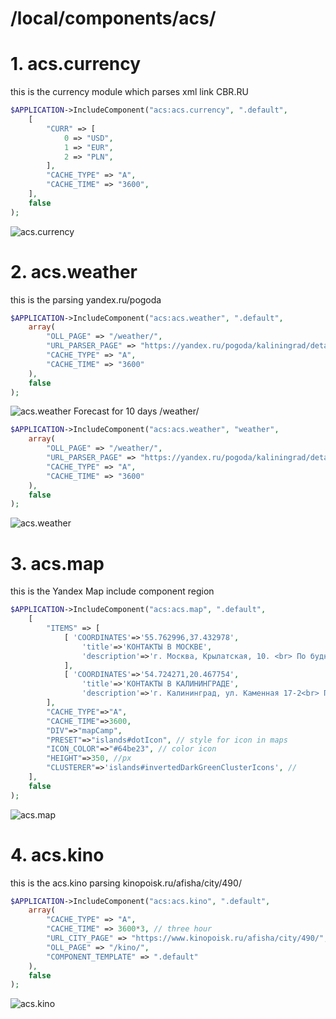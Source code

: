# /local/components/acs/
# 1. acs.currency
this is the currency module which parses xml link CBR.RU
```php 
$APPLICATION->IncludeComponent("acs:acs.currency", ".default",
	[
		"CURR" => [
			0 => "USD",
			1 => "EUR",
			2 => "PLN",
		],
		"CACHE_TYPE" => "A",
		"CACHE_TIME" => "3600",
	],
	false
); 
```
![acs.currency](https://github.com/otolaa/bitrix_local/blob/master/local/templates/.common/img/currency.png "this is the currency module which parses xml link CBR.RU")
# 2. acs.weather
this is the parsing yandex.ru/pogoda
```php 
$APPLICATION->IncludeComponent("acs:acs.weather", ".default",
	array(
		"OLL_PAGE" => "/weather/",
		"URL_PARSER_PAGE" => "https://yandex.ru/pogoda/kaliningrad/details",
		"CACHE_TYPE" => "A",
		"CACHE_TIME" => "3600"
	),
	false
);
```
![acs.weather](https://github.com/otolaa/bitrix_local/blob/master/local/templates/.common/img/weather.png "this is the parsing yandex.ru/pogoda")
Forecast for 10 days  /weather/
```php 
$APPLICATION->IncludeComponent("acs:acs.weather", "weather",
	array(
		"OLL_PAGE" => "/weather/",
		"URL_PARSER_PAGE" => "https://yandex.ru/pogoda/kaliningrad/details",
		"CACHE_TYPE" => "A",
		"CACHE_TIME" => "3600"
	),
	false
);
```
![acs.weather](https://github.com/otolaa/bitrix_local/blob/master/local/templates/.common/img/weather10day.png "Forecast for 10 days  /weather/")
# 3. acs.map
this is the Yandex Map include component region
```php
$APPLICATION->IncludeComponent("acs:acs.map", ".default",
    [
        "ITEMS" => [
            [ 'COORDINATES'=>'55.762996,37.432978',
                'title'=>'КОНТАКТЫ В МОСКВЕ',
                'description'=>'г. Москва, Крылатская, 10. <br> По будням: с 07:30 до 21:00 <br> По выходным и праздникам: с 09:00 до 18:00'
            ],
            [ 'COORDINATES'=>'54.724271,20.467754',
                'title'=>'КОНТАКТЫ В КАЛИНИНГРАДЕ',
                'description'=>'г. Калининград, ул. Каменная 17-2<br> По будням: с 07:30 до 21:00 <br> По выходным и праздникам: с 09:00 до 18:00']
        ],
        "CACHE_TYPE"=>"A",
        "CACHE_TIME"=>3600,
        "DIV"=>"mapCamp",
        "PRESET"=>"islands#dotIcon", // style for icon in maps
        "ICON_COLOR"=>"#64be23", // color icon
        "HEIGHT"=>350, //px
        "CLUSTERER"=>'islands#invertedDarkGreenClusterIcons', //
    ],
    false
);
```
![acs.map](https://github.com/otolaa/bitrix_local/blob/master/local/templates/.common/img/acs_map.jpg "acs.map")

# 4. acs.kino
this is the acs.kino parsing kinopoisk.ru/afisha/city/490/
```php
$APPLICATION->IncludeComponent("acs:acs.kino", ".default",
	array(
		"CACHE_TYPE" => "A",
		"CACHE_TIME" => 3600*3, // three hour
		"URL_CITY_PAGE" => "https://www.kinopoisk.ru/afisha/city/490/",
		"OLL_PAGE" => "/kino/",
		"COMPONENT_TEMPLATE" => ".default"
	),
	false
);
```
![acs.kino](https://github.com/otolaa/bitrix_local/blob/master/local/templates/.common/img/kino.jpg "acs.kino")